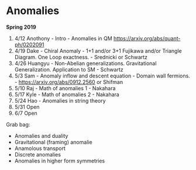 <div id="globalWrapper">
		<div id="column-content">
	<div id="content">
		<a name="top" id="top"></a>
				<h1 class="firstHeading">Anomalies</h1>
		<div id="bodyContent">
			<div id="contentSub"></div>
			<p><b>Spring 2019</b></p>

1. 4/12 Anothony - Intro - Anomalies in QM https://arxiv.org/abs/quant-ph/0202091
2. 4/19 Dake - Chiral Anomaly - 1+1 and/or 3+1 Fujikawa and/or Triangle Diagram. One Loop exactness. - Srednicki or Schwartz
3. 4/26 Huangyu - Non-Abelian generalizations. Gravitational Generalization. Application to SM - Schwartz
4. 5/3 Sam - Anomaly inflow and descent equation - Domain wall fermions. - https://arxiv.org/abs/0912.2560 or Shifman
5. 5/10 Raj - Math of anomalies 1 - Nakahara
6. 5/17 Kyle - Math of anomalies 2 - Nakahara
7. 5/24 Hao - Anomalies in string theory
8. 5/31 Open 
9. 6/7 Open

<dl><dt>Grab bag:</dt></dl>
<ul><li>
Anomalies and duality
</li><li>
Gravitational (framing) anomalie
</li><li>
Anamolous transport
</li><li>	
Discrete anomalies
</li><li>	
Anomalies in higher form symmetries
</li></ul>
 
